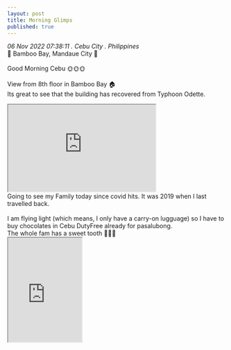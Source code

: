 ```yaml
---
layout: post
title: Morning Glimps
published: true
---
```

_06 Nov 2022 07:38:11 . Cebu City . Philippines_
<br>
📍 Bamboo Bay, Mandaue City 📍
<br>
<br>
Good Morning Cebu 🌞🌞🌞
<br>
<br>
View from 8th floor in Bamboo Bay 🏠
<br>
Its great to see that the building has recovered from Typhoon Odette.
<br>
<iframe src="https://drive.google.com/file/d/1pnGiEfG4aRfChxoglmDbzv4uCxPXxcYJ/preview" width="340" height="200" allow="autoplay"></iframe>
<br> 
Going to see my Family today since covid hits. It was 2019 when I last travelled back.
<br>
<br>
I am flying light (which means, I only have a carry-on lugguage) so I have to buy chocolates in Cebu DutyFree already for pasalubong.
<br>
The whole fam has a sweet tooth 🍫🍫🍫
<br>
<iframe src="https://drive.google.com/file/d/1dLOn9gaZKvPd5uw7JBzpP99cjDeVlmHR/preview" width="170" height="240" allow="autoplay"></iframe>

